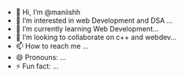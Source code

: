 - 👋 Hi, I’m @maniishh
- 👀 I’m interested in web Development and DSA ...
- 🌱 I’m currently learning Web Development...
- 💞️ I’m looking to collaborate on c++ and webdev...
- 📫 How to reach me ...
- 😄 Pronouns: ...
- ⚡ Fun fact: ...

<!---
maniishh/maniishh is a ✨ special ✨ repository because its `README.md` (this file) appears on your GitHub profile.
You can click the Preview link to take a look at your changes.
--->
